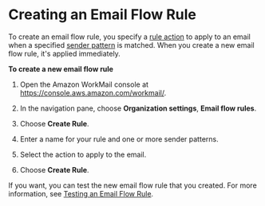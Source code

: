 # Creating an Email Flow Rule<a name="create-email-rules"></a>

To create an email flow rule, you specify a [rule action](email-flows.md#email-flows-rule-actions) to apply to an email when a specified [sender pattern](email-flows.md#email-flows-patterns) is matched\. When you create a new email flow rule, it's applied immediately\.

**To create a new email flow rule**

1. Open the Amazon WorkMail console at [https://console\.aws\.amazon\.com/workmail/](https://console.aws.amazon.com/workmail/)\.

1. In the navigation pane, choose **Organization settings**, **Email flow rules**\.

1. Choose **Create Rule**\.

1. Enter a name for your rule and one or more sender patterns\.

1. Select the action to apply to the email\.

1. Choose **Create Rule**\.

If you want, you can test the new email flow rule that you created\. For more information, see [Testing an Email Flow Rule](test-email-flow-rule.md)\.